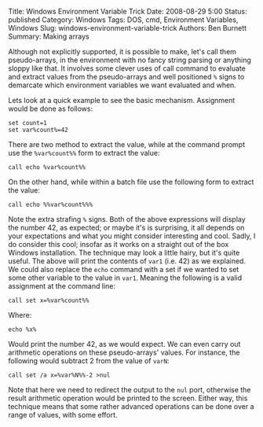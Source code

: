 Title: Windows Environment Variable Trick
Date: 2008-08-29 5:00
Status: published
Category: Windows
Tags: DOS, cmd, Environment Variables, Windows
Slug: windows-environment-variable-trick
Authors: Ben Burnett
Summary: Making arrays

Although not explicitly supported, it is possible to make, let's call
them pseudo-arrays, in the environment with no fancy string parsing or
anything sloppy like that. It involves some clever uses of call
command to evaluate and extract values from the pseudo-arrays and well
positioned `%` signs to demarcate which environment variables we want
evaluated and when.

Lets look at a quick example to see the basic mechanism. Assignment would be
done as follows:

```
set count=1
set var%count%=42
```

There are two method to extract the value, while at the command prompt
use the `%var%count%%` form to extract the value:

```
call echo %var%count%%
```

On the other hand, while within a batch file use the following form to
extract the value:

```
call echo %%var%count%%%
```

Note the extra strafing `%` signs. Both of the above expressions will
display the number 42, as expected; or maybe it's is surprising, it
all depends on your expectations and what you might consider
interesting and cool. Sadly, I do consider this cool; insofar as it
works on a straight out of the box Windows installation. The technique
may look a little hairy, but it's quite useful. The above will print
the contents of `var1` (i.e. 42) as we explained.  We could also
replace the `echo` command with a set if we wanted to set some other
variable to the value in `var1`. Meaning the following is a valid
assignment at the command line:

```
call set x=%var%count%%
```

Where:

```
echo %x%
```

Would print the number 42, as we would expect. We can even carry out
arithmetic operations on these pseudo-arrays' values. For instance,
the following would subtract 2 from the value of `varN`:

```
call set /a x=%var%N%%-2 >nul
```

Note that here we need to redirect the output to the `nul` port,
otherwise the result arithmetic operation would be printed to the
screen. Either way, this technique means that some rather advanced
operations can be done over a range of values, with some effort.
